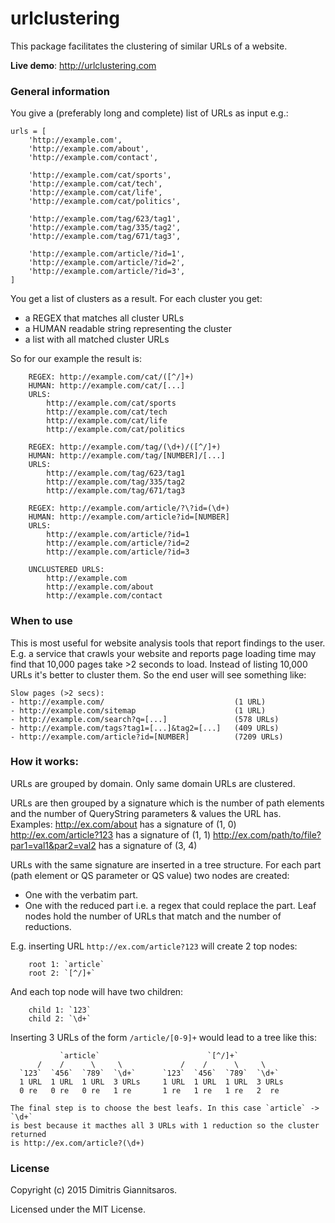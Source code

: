 # urlclustering

This package facilitates the clustering of similar URLs of a website.

**Live demo**: http://urlclustering.com

### General information

You give a (preferably long and complete) list of URLs as input e.g.:

```
urls = [
    'http://example.com',
    'http://example.com/about',
    'http://example.com/contact',

    'http://example.com/cat/sports',
    'http://example.com/cat/tech',
    'http://example.com/cat/life',
    'http://example.com/cat/politics',

    'http://example.com/tag/623/tag1',
    'http://example.com/tag/335/tag2',
    'http://example.com/tag/671/tag3',

    'http://example.com/article/?id=1',
    'http://example.com/article/?id=2',
    'http://example.com/article/?id=3',
]
```

You get a list of clusters as a result. For each cluster you get:
- a REGEX that matches all cluster URLs
- a HUMAN readable string representing the cluster
- a list with all matched cluster URLs

So for our example the result is:

```
    REGEX: http://example.com/cat/([^/]+)
    HUMAN: http://example.com/cat/[...]
    URLS:
        http://example.com/cat/sports
        http://example.com/cat/tech
        http://example.com/cat/life
        http://example.com/cat/politics

    REGEX: http://example.com/tag/(\d+)/([^/]+)
    HUMAN: http://example.com/tag/[NUMBER]/[...]
    URLS:
        http://example.com/tag/623/tag1
        http://example.com/tag/335/tag2
        http://example.com/tag/671/tag3

    REGEX: http://example.com/article/?\?id=(\d+)
    HUMAN: http://example.com/article?id=[NUMBER]
    URLS:
        http://example.com/article/?id=1
        http://example.com/article/?id=2
        http://example.com/article/?id=3

    UNCLUSTERED URLS:
        http://example.com
        http://example.com/about
        http://example.com/contact
```

### When to use

This is most useful for website analysis tools that report findings to the user.
E.g. a service that crawls your website and reports page loading time may find
that 10,000 pages take >2 seconds to load. Instead of listing 10,000 URLs it's
better to cluster them. So the end user will see something like:

```
Slow pages (>2 secs):
- http://example.com/                             (1 URL)
- http://example.com/sitemap                      (1 URL)
- http://example.com/search?q=[...]               (578 URLs)
- http://example.com/tags?tag1=[...]&tag2=[...]   (409 URLs)
- http://example.com/article?id=[NUMBER]          (7209 URLs)
```

### How it works:

URLs are grouped by domain. Only same domain URLs are clustered.

URLs are then grouped by a signature which is the number of path elements
and the number of QueryString parameters & values the URL has.
Examples:
http://ex.com/about has a signature of (1, 0)
http://ex.com/article?123 has a signature of (1, 1)
http://ex.com/path/to/file?par1=val1&par2=val2 has a signature of (3, 4)

URLs with the same signature are inserted in a tree structure. For
each part (path element or QS parameter or QS value) two nodes are created:
- One with the verbatim part.
- One with the reduced part i.e. a regex that could replace the part.
Leaf nodes hold the number of URLs that match and the number of reductions.

E.g. inserting URL `http://ex.com/article?123` will create 2 top nodes:
```
    root 1: `article`
    root 2: `[^/]+`
```
And each top node will have two children:
```
    child 1: `123`
    child 2: `\d+`
```
Inserting 3 URLs of the form `/article/[0-9]+` would lead to a tree like this:
```
           `article`                        `[^/]+`
      /    /      \     \             /    /      \     \
  `123`  `456`  `789`  `\d+`      `123`  `456`  `789`  `\d+`
  1 URL  1 URL  1 URL  3 URLs     1 URL  1 URL  1 URL  3 URLs
  0 re   0 re   0 re   1 re       1 re   1 re   1 re   2  re

The final step is to choose the best leafs. In this case `article` -> `\d+`
is best because it macthes all 3 URLs with 1 reduction so the cluster returned
is http://ex.com/article?(\d+)
```

### License

Copyright (c) 2015 Dimitris Giannitsaros.

Licensed under the MIT License.